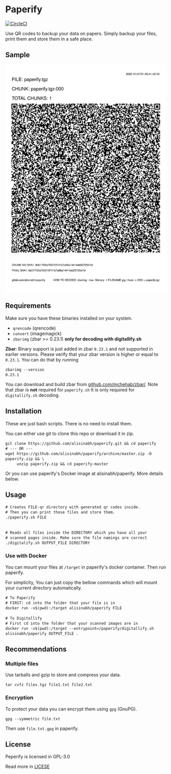 # Paperify

[![CircleCI](https://circleci.com/gh/alisinabh/paperify.svg?style=svg)](https://circleci.com/gh/alisinabh/paperify)

Use QR codes to backup your data on papers. Simply backup your files, print them and store them in a safe place.

## Sample

![Paperify](paperify.png)

## Requirements

Make sure you have these binaries installed on your system.

 - `qrencode` (qrencode)
 - `convert` (imagemagick)
 - `zbarimg` (zbar >= 0.23.1) __only for decoding with digitallify.sh__
 
**Zbar**: Binary support is just added in zbar `0.23.1` and not supported in earlier versions.
Please verify that your zbar version is higher or equal to `0.23.1`. You can do that by running 
```
zbarimg --version
0.23.1
```
You can download and build zbar from [github.com/mchehab/zbar/](https://github.com/mchehab/zbar/).
Note that zbar is **not** required for `paperify.sh` It is only required for `digitallify.sh` decoding.

## Installation

These are just bash scripts. There is no need to install them.

You can either use git to clone this repo or download it in zip.

```
git clone https://github.com/alisinabh/paperify.git && cd paperify
# --- OR ---
wget https://github.com/alisinabh/paperify/archive/master.zip -O paperify.zip && \
     unzip paperify.zip && cd paperify-master
```

Or you can use paperify's Docker image at alisinabh/paperify. More details below.

## Usage
```
# Creates FILE-qr directory with generated qr codes inside.
# Then you can print those files and store them.
./paperify.sh FILE


# Reads all files inside the DIRECTORY which you have all your
# scanned pages inside. Make sure the file namings are correct 
./digitalify.sh OUTPUT_FILE DIRECTORY
```

### Use with Docker

You can mount your files at `/target` in paperify's docker container. Then run paperify.

For simplicity, You can just copy the bellow commands which will mount your current directory automatically.

```
# To Paperify
# FIRST: cd into the folder that your file is in
docker run -v$(pwd):/target alisinabh/paperify FILE

# To Digitallify
# First cd into the folder that your scanned images are in
docker run -v$(pwd):/target --entrypoint=/paperify/digitallify.sh alisinabh/paperify OUTPUT_FILE .
```

## Recommendations

### Multiple files

Use tarballs and gzip to store and compress your data.
```
tar cvfz files.tgz file1.txt file2.txt
```

### Encryption

To protect your data you can encrypt them using `gpg` (GnuPG).
```
gpg --symmetric file.txt
```
Then use `file.txt.gpg` in paperify. 

## License
Peperify is licensed in GPL-3.0

Read more in [LICESE](LICENSE)
